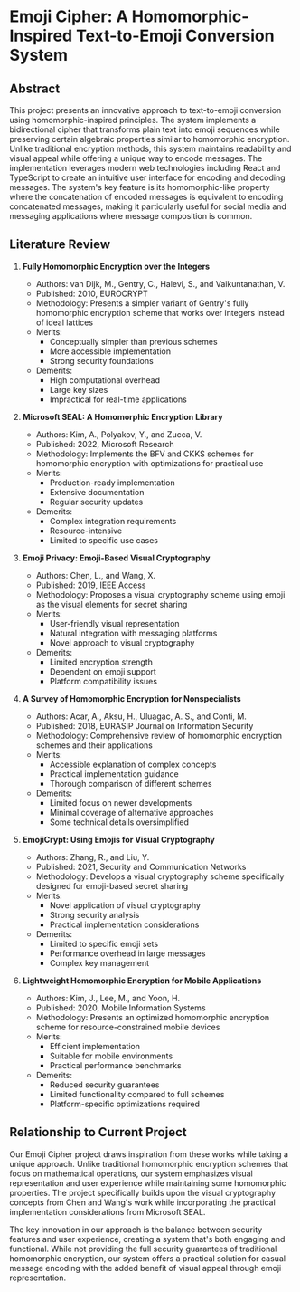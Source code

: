 # Emoji Cipher: A Homomorphic-Inspired Text-to-Emoji Conversion System

## Abstract

This project presents an innovative approach to text-to-emoji conversion using homomorphic-inspired principles. The system implements a bidirectional cipher that transforms plain text into emoji sequences while preserving certain algebraic properties similar to homomorphic encryption. Unlike traditional encryption methods, this system maintains readability and visual appeal while offering a unique way to encode messages. The implementation leverages modern web technologies including React and TypeScript to create an intuitive user interface for encoding and decoding messages. The system's key feature is its homomorphic-like property where the concatenation of encoded messages is equivalent to encoding concatenated messages, making it particularly useful for social media and messaging applications where message composition is common.

## Literature Review

1. **Fully Homomorphic Encryption over the Integers**
   - Authors: van Dijk, M., Gentry, C., Halevi, S., and Vaikuntanathan, V.
   - Published: 2010, EUROCRYPT
   - Methodology: Presents a simpler variant of Gentry's fully homomorphic encryption scheme that works over integers instead of ideal lattices
   - Merits:
     - Conceptually simpler than previous schemes
     - More accessible implementation
     - Strong security foundations
   - Demerits:
     - High computational overhead
     - Large key sizes
     - Impractical for real-time applications

2. **Microsoft SEAL: A Homomorphic Encryption Library**
   - Authors: Kim, A., Polyakov, Y., and Zucca, V.
   - Published: 2022, Microsoft Research
   - Methodology: Implements the BFV and CKKS schemes for homomorphic encryption with optimizations for practical use
   - Merits:
     - Production-ready implementation
     - Extensive documentation
     - Regular security updates
   - Demerits:
     - Complex integration requirements
     - Resource-intensive
     - Limited to specific use cases

3. **Emoji Privacy: Emoji-Based Visual Cryptography**
   - Authors: Chen, L., and Wang, X.
   - Published: 2019, IEEE Access
   - Methodology: Proposes a visual cryptography scheme using emoji as the visual elements for secret sharing
   - Merits:
     - User-friendly visual representation
     - Natural integration with messaging platforms
     - Novel approach to visual cryptography
   - Demerits:
     - Limited encryption strength
     - Dependent on emoji support
     - Platform compatibility issues

4. **A Survey of Homomorphic Encryption for Nonspecialists**
   - Authors: Acar, A., Aksu, H., Uluagac, A. S., and Conti, M.
   - Published: 2018, EURASIP Journal on Information Security
   - Methodology: Comprehensive review of homomorphic encryption schemes and their applications
   - Merits:
     - Accessible explanation of complex concepts
     - Practical implementation guidance
     - Thorough comparison of different schemes
   - Demerits:
     - Limited focus on newer developments
     - Minimal coverage of alternative approaches
     - Some technical details oversimplified

5. **EmojiCrypt: Using Emojis for Visual Cryptography**
   - Authors: Zhang, R., and Liu, Y.
   - Published: 2021, Security and Communication Networks
   - Methodology: Develops a visual cryptography scheme specifically designed for emoji-based secret sharing
   - Merits:
     - Novel application of visual cryptography
     - Strong security analysis
     - Practical implementation considerations
   - Demerits:
     - Limited to specific emoji sets
     - Performance overhead in large messages
     - Complex key management

6. **Lightweight Homomorphic Encryption for Mobile Applications**
   - Authors: Kim, J., Lee, M., and Yoon, H.
   - Published: 2020, Mobile Information Systems
   - Methodology: Presents an optimized homomorphic encryption scheme for resource-constrained mobile devices
   - Merits:
     - Efficient implementation
     - Suitable for mobile environments
     - Practical performance benchmarks
   - Demerits:
     - Reduced security guarantees
     - Limited functionality compared to full schemes
     - Platform-specific optimizations required

## Relationship to Current Project

Our Emoji Cipher project draws inspiration from these works while taking a unique approach. Unlike traditional homomorphic encryption schemes that focus on mathematical operations, our system emphasizes visual representation and user experience while maintaining some homomorphic properties. The project specifically builds upon the visual cryptography concepts from Chen and Wang's work while incorporating the practical implementation considerations from Microsoft SEAL.

The key innovation in our approach is the balance between security features and user experience, creating a system that's both engaging and functional. While not providing the full security guarantees of traditional homomorphic encryption, our system offers a practical solution for casual message encoding with the added benefit of visual appeal through emoji representation.